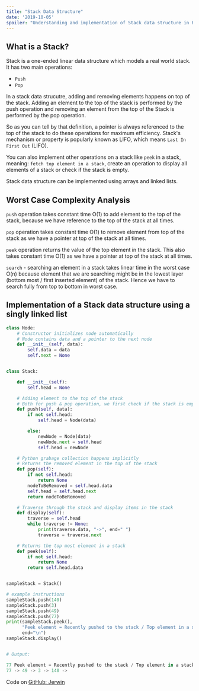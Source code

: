 ```yaml
---
title: "Stack Data Structure"
date: '2019-10-05'
spoiler: "Understanding and implementation of Stack data structure in Python."
---
```


## What is a Stack?
Stack is a one-ended linear data structure which models a real world stack. It has two main operations:
- `Push`
- `Pop`

In a stack data strucutre, adding and removing elements happens on top of the stack. Adding an element to the top of the stack is performed by the push operation and removing an element from the top of the Stack is performed by the pop operation.

So as you can tell by that definition, a pointer is always referenced to the top of the stack to do these operations for maximum efficiency. Stack's mechanism or property is popularly known as LIFO, which means `Last In First Out` (LIFO).

You can also implement other operations on a stack like `peek` in a stack, meaning: `fetch top element in a stack`, create an operation to display all elements of a stack or check if the stack is empty.

Stack data structure can be implemented using arrays and linked lists.

## Worst Case Complexity Analysis

`push` operation takes constant time O(1) to add element to the top of the stack, because we have reference to the top of the stack at all times. 

`pop` operation takes constant time O(1) to remove element from top of the stack as we have a pointer at top of the stack at all times.

`peek` operation returns the value of the top element in the stack. This also takes constant time O(1) as we have a pointer at top of the stack at all times.

`search` - searching an element in a stack takes linear time in the worst case O(n) because element that we are searching might be in the lowest layer (bottom most / first inserted element) of the stack. Hence we have to search fully from top to bottom in worst case.

## Implementation of a Stack data structure using a singly linked list

```python
class Node:
    # Constructor initializes node automatically
    # Node contains data and a pointer to the next node
    def __init__(self, data):
        self.data = data
        self.next = None


class Stack:

    def __init__(self):
        self.head = None

    # Adding element to the top of the stack
    # Both for push & pop operation, we first check if the stack is empty first
    def push(self, data):
        if not self.head:
            self.head = Node(data)

        else:
            newNode = Node(data)
            newNode.next = self.head
            self.head = newNode

    # Python grabage collection happens implicitly
    # Returns the removed element in the top of the stack
    def pop(self):
        if not self.head:
            return None
        nodeToBeRemoved = self.head.data
        self.head = self.head.next
        return nodeToBeRemoved

    # Traverse through the stack and display items in the stack
    def display(self):
        traverse = self.head
        while traverse != None:
            print(traverse.data, "->", end=" ")
            traverse = traverse.next

    # Returns the top most element in a stack
    def peek(self):
        if not self.head:
            return None
        return self.head.data


sampleStack = Stack()

# example instructions
sampleStack.push(140)
sampleStack.push(3)
sampleStack.push(49)
sampleStack.push(77)
print(sampleStack.peek(),
      "Peek element = Recently pushed to the stack / Top element in a stack",
      end="\n")
sampleStack.display()


# Output:

77 Peek element = Recently pushed to the stack / Top element in a stack
77 -> 49 -> 3 -> 140 ->
```

Code on [GitHub: Jerwin](https://github.com/Jerwins/Data-Structures-using-Python/blob/master/stack_using_singly_linked_list.py)